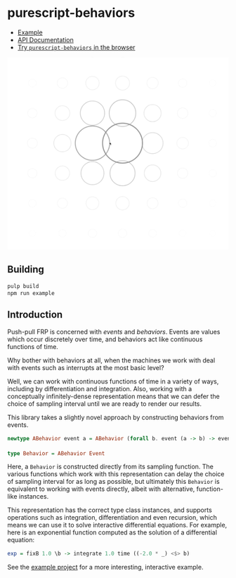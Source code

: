 # purescript-behaviors

- [Example](test/Main.purs)
- [API Documentation](generated-docs/FRP)
- [Try `purescript-behaviors` in the browser](http://try.purescript.org/?backend=behaviors)

![Example](screenshots/1.gif)

## Building

```
pulp build
npm run example
```

## Introduction

Push-pull FRP is concerned with _events_ and _behaviors_. Events are
values which occur discretely over time, and behaviors act like continuous
functions of time.

Why bother with behaviors at all, when the machines we work with deal with events
such as interrupts at the most basic level?

Well, we can work with continuous functions of time in a variety of ways, including by
differentiation and integration. Also, working with a conceptually infinitely-dense
representation means that we can defer the choice of sampling interval until we are
ready to render our results.

This library takes a slightly novel approach by constructing behaviors from events.

```purescript
newtype ABehavior event a = ABehavior (forall b. event (a -> b) -> event b)

type Behavior = ABehavior Event
```

Here, a `Behavior` is constructed directly from its sampling function.
The various functions which work with this representation can delay the choice of
sampling interval for as long as possible, but ultimately this `Behavior` is
equivalent to working with events directly, albeit with alternative, function-like
instances.

This representation has the correct type class instances, and supports operations such
as integration, differentiation and even recursion, which means we can use it to solve
interactive differential equations. For example, here is an exponential function
computed as the solution of a differential equation:

```purescript
exp = fixB 1.0 \b -> integrate 1.0 time ((-2.0 * _) <$> b)
```

See the [example project](test/Main.purs) for a more interesting, interactive example.
